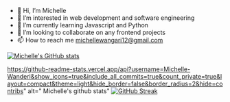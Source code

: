 - 👋 Hi, I’m Michelle 
- 👀 I’m interested in web development and software engineering
- 🌱 I’m currently learning Javascript and Python
- 💞️ I’m looking to collaborate on any frontend projects
- 📫 How to reach me michellewangari12@gmail.com

<!---
Michelle-Wanderi/Michelle-Wanderi is a ✨ special ✨ repository because its `README.md` (this file) appears on your GitHub profile.
You can click the Preview link to take a look at your changes.
--->

[![Michelle's GitHub stats](https://github-readme-stats.vercel.app/api?username=Michelle-Wanderi)](https://github.com/Michelle-Wanderi/github-readme-stats)

https://github-readme-stats.vercel.app/api?username=Michelle-Wanderi&show_icons=true&include_all_commits=true&count_private=true&layout=compact&theme=light&hide_border=false&border_radius=2&hide=contribs" alt=" Michelle's github stats"
[![GitHub Streak](https://streak-stats.demolab.com/?user=Michelle-Wanderi)](https://git.io/streak-stats)




